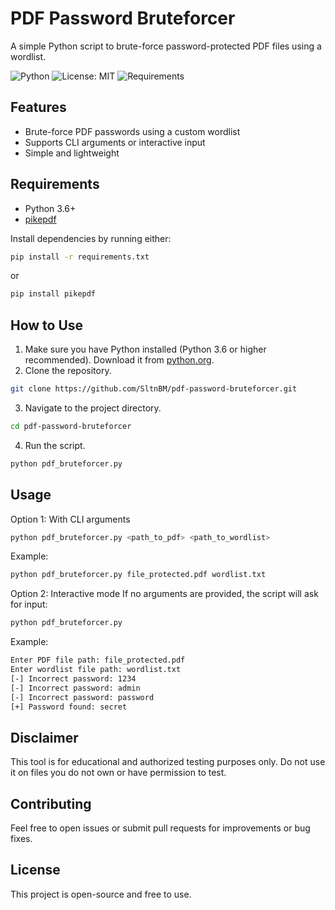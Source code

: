 # PDF Password Bruteforcer
A simple Python script to brute-force password-protected PDF files using a wordlist.  

![Python](https://img.shields.io/badge/Python-3.6+-blue.svg)
![License: MIT](https://img.shields.io/badge/License-MIT-yellow.svg)
![Requirements](https://img.shields.io/badge/requirements.txt-up%20to%20date-brightgreen)

## Features
- Brute-force PDF passwords using a custom wordlist
- Supports CLI arguments or interactive input
- Simple and lightweight

## Requirements
- Python 3.6+
- [pikepdf](https://pypi.org/project/pikepdf/)

Install dependencies  by running either:
```bash
pip install -r requirements.txt
```

or

```bash
pip install pikepdf
```

## How to Use
1. Make sure you have Python installed (Python 3.6 or higher recommended). Download it from [python.org](https://www.python.org/downloads/).  
2. Clone the repository.
```bash
git clone https://github.com/SltnBM/pdf-password-bruteforcer.git
```
3. Navigate to the project directory.
```bash
cd pdf-password-bruteforcer
```
4. Run the script.
```bash
python pdf_bruteforcer.py
```

## Usage
Option 1: With CLI arguments
```bash
python pdf_bruteforcer.py <path_to_pdf> <path_to_wordlist>
```
Example:
```bash
python pdf_bruteforcer.py file_protected.pdf wordlist.txt
```

Option 2: Interactive mode
If no arguments are provided, the script will ask for input:
```bash
python pdf_bruteforcer.py
```
Example:
```bash
Enter PDF file path: file_protected.pdf
Enter wordlist file path: wordlist.txt
[-] Incorrect password: 1234
[-] Incorrect password: admin
[-] Incorrect password: password
[+] Password found: secret
```

## Disclaimer
This tool is for educational and authorized testing purposes only.
Do not use it on files you do not own or have permission to test.

## Contributing
Feel free to open issues or submit pull requests for improvements or bug fixes.

## License
This project is open-source and free to use.